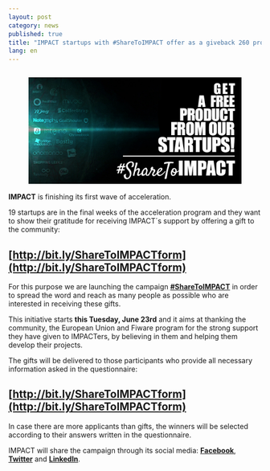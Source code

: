 ```yaml
---
layout: post
category: news
published: true
title: "IMPACT startups with #ShareToIMPACT offer as a giveback 260 products for free for a value of 90.000€"
lang: en
---
```


<figure class="col-md-6"  style="float:right">
<img src="/assets/sharetoimpact-up1.jpg" alt="IMPACT startups with #ShareToIMPACT offer as a giveback 260 products for free for a value of 90.000€">
</figure>

**IMPACT** is finishing its first wave of acceleration. 

19 startups are in the final weeks of the acceleration program and they want to show their gratitude for receiving IMPACT´s support by offering a gift to the community: 

## [http://bit.ly/ShareToIMPACTform](http://bit.ly/ShareToIMPACTform)

For this purpose we are launching the campaign [**#ShareToIMPACT**](http://bit.ly/ShareToIMPACTform) in order to spread the word and reach as many people as possible who are interested in receiving these gifts.

This initiative starts **this Tuesday, June 23rd** and it aims at thanking the community, the European Union and Fiware program for the strong support they have given to IMPACTers, by believing in them and helping them develop their projects.

The gifts will be delivered to those participants who provide all necessary information asked in the questionnaire: 

## [http://bit.ly/ShareToIMPACTform](http://bit.ly/ShareToIMPACTform)

In case there are more applicants than gifts, the winners will be selected according to their answers written in the questionnaire.

IMPACT will share the campaign through its social media: 
[**Facebook**](https://www.facebook.com/ImpactAcc "FACEBOOK IMPACT"), [**Twitter**](https://twitter.com/IMPACT_acc "TWITTER IMPACT") and [**LinkedIn**](https://www.linkedin.com/company/impact-accelerator "LINKEDIN IMPACT").
